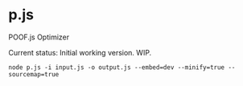 p.js
====

POOF.js Optimizer

Current status:
Initial working version. WIP.

```
node p.js -i input.js -o output.js --embed=dev --minify=true --sourcemap=true
```
